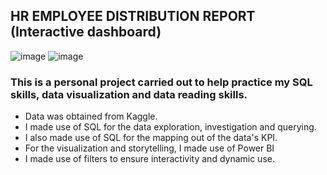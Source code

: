 ## HR EMPLOYEE DISTRIBUTION REPORT (Interactive dashboard)
![image](https://github.com/aDataJourney990/HR-employee-report/assets/88318475/a7e87463-86c3-4428-99a4-ab35c70fdc4c)
![image](https://github.com/aDataJourney990/HR-employee-report/assets/88318475/19814583-a0a5-443b-9926-fc3550b599ea)


### This is a personal project carried out to help practice my SQL skills, data visualization and data reading skills.
* Data was obtained from Kaggle.
* I made use of SQL for the data exploration, investigation  and querying.
* I also made use of SQL for the mapping out of the data's KPI.
* For the visualization and storytelling, I made use of Power BI
* I made use of filters to ensure interactivity and dynamic use.


